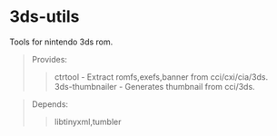 # 3ds-utils
Tools for nintendo 3ds rom.<br>
>Provides:<br>
>>ctrtool - Extract romfs,exefs,banner from cci/cxi/cia/3ds.<br>
>3ds-thumbnailer - Generates thumbnail from cci/3ds.<br>

>Depends:<br>
>>libtinyxml,tumbler
